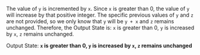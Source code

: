 The value of `y` is incremented by `x`. Since `x` is greater than 0, the value of `y` will increase by that positive integer. The specific previous values of `y` and `z` are not provided, so we only know that `y` will be `y + x` and `z` remains unchanged. Therefore, the Output State is: `x` is greater than 0, `y` is increased by `x`, `z` remains unchanged.

Output State: **`x` is greater than 0, `y` is increased by `x`, `z` remains unchanged**